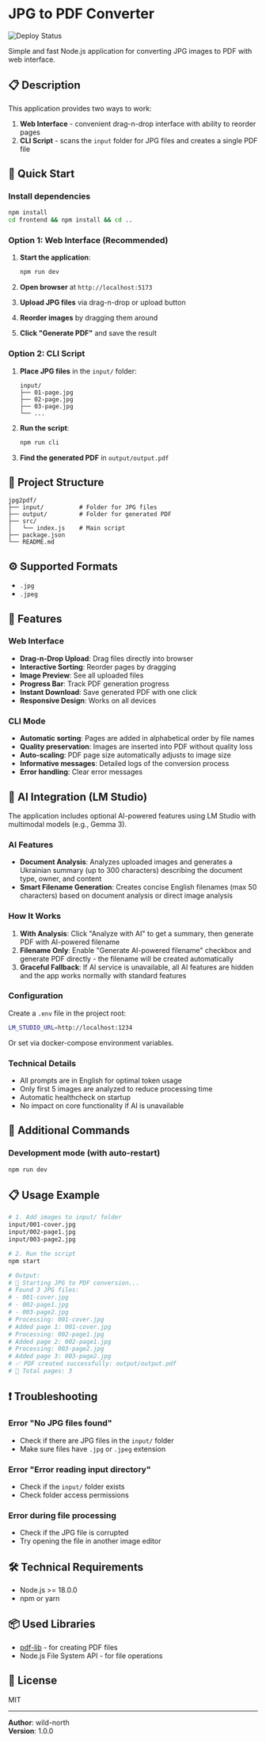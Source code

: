 # JPG to PDF Converter

![Deploy Status](https://github.com/wild-north/jpg2pdf/actions/workflows/deploy.yml/badge.svg)

Simple and fast Node.js application for converting JPG images to PDF with web interface.

## 📋 Description

This application provides two ways to work:
1. **Web Interface** - convenient drag-n-drop interface with ability to reorder pages
2. **CLI Script** - scans the `input` folder for JPG files and creates a single PDF file

## 🚀 Quick Start

### Install dependencies

```bash
npm install
cd frontend && npm install && cd ..
```

### Option 1: Web Interface (Recommended)

1. **Start the application**:
   ```bash
   npm run dev
   ```

2. **Open browser** at `http://localhost:5173`

3. **Upload JPG files** via drag-n-drop or upload button

4. **Reorder images** by dragging them around

5. **Click "Generate PDF"** and save the result

### Option 2: CLI Script

1. **Place JPG files** in the `input/` folder:
   ```
   input/
   ├── 01-page.jpg
   ├── 02-page.jpg
   ├── 03-page.jpg
   └── ...
   ```

2. **Run the script**:
   ```bash
   npm run cli
   ```

3. **Find the generated PDF** in `output/output.pdf`

## 📁 Project Structure

```
jpg2pdf/
├── input/          # Folder for JPG files
├── output/         # Folder for generated PDF
├── src/
│   └── index.js    # Main script
├── package.json
└── README.md
```

## ⚙️ Supported Formats

- `.jpg`
- `.jpeg`

## 📝 Features

### Web Interface
- **Drag-n-Drop Upload**: Drag files directly into browser
- **Interactive Sorting**: Reorder pages by dragging
- **Image Preview**: See all uploaded files
- **Progress Bar**: Track PDF generation progress
- **Instant Download**: Save generated PDF with one click
- **Responsive Design**: Works on all devices

### CLI Mode
- **Automatic sorting**: Pages are added in alphabetical order by file names
- **Quality preservation**: Images are inserted into PDF without quality loss
- **Auto-scaling**: PDF page size automatically adjusts to image size
- **Informative messages**: Detailed logs of the conversion process
- **Error handling**: Clear error messages

## 🤖 AI Integration (LM Studio)

The application includes optional AI-powered features using LM Studio with multimodal models (e.g., Gemma 3).

### AI Features
- **Document Analysis**: Analyzes uploaded images and generates a Ukrainian summary (up to 300 characters) describing the document type, owner, and content
- **Smart Filename Generation**: Creates concise English filenames (max 50 characters) based on document analysis or direct image analysis

### How It Works
1. **With Analysis**: Click "Analyze with AI" to get a summary, then generate PDF with AI-powered filename
2. **Filename Only**: Enable "Generate AI-powered filename" checkbox and generate PDF directly - the filename will be created automatically
3. **Graceful Fallback**: If AI service is unavailable, all AI features are hidden and the app works normally with standard features

### Configuration
Create a `.env` file in the project root:
```bash
LM_STUDIO_URL=http://localhost:1234
```

Or set via docker-compose environment variables.

### Technical Details
- All prompts are in English for optimal token usage
- Only first 5 images are analyzed to reduce processing time
- Automatic healthcheck on startup
- No impact on core functionality if AI is unavailable

## 🔧 Additional Commands

### Development mode (with auto-restart)
```bash
npm run dev
```

## 📋 Usage Example

```bash
# 1. Add images to input/ folder
input/001-cover.jpg
input/002-page1.jpg
input/003-page2.jpg

# 2. Run the script
npm start

# Output:
# 🔄 Starting JPG to PDF conversion...
# Found 3 JPG files:
# - 001-cover.jpg
# - 002-page1.jpg  
# - 003-page2.jpg
# Processing: 001-cover.jpg
# Added page 1: 001-cover.jpg
# Processing: 002-page1.jpg
# Added page 2: 002-page1.jpg
# Processing: 003-page2.jpg
# Added page 3: 003-page2.jpg
# ✅ PDF created successfully: output/output.pdf
# 📄 Total pages: 3
```

## ❗ Troubleshooting

### Error "No JPG files found"
- Check if there are JPG files in the `input/` folder
- Make sure files have `.jpg` or `.jpeg` extension

### Error "Error reading input directory"
- Check if the `input/` folder exists
- Check folder access permissions

### Error during file processing
- Check if the JPG file is corrupted
- Try opening the file in another image editor

## 🛠 Technical Requirements

- Node.js >= 18.0.0
- npm or yarn

## 📦 Used Libraries

- [pdf-lib](https://pdf-lib.js.org/) - for creating PDF files
- Node.js File System API - for file operations

## 📄 License

MIT

---

**Author**: wild-north  
**Version**: 1.0.0
